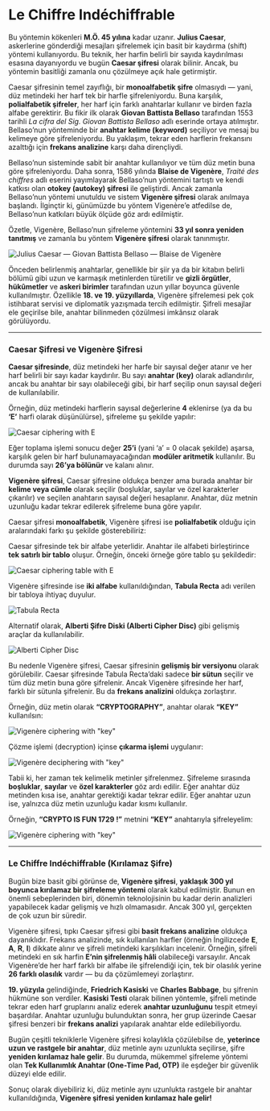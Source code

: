 # Le Chiffre Indéchiffrable

Bu yöntemin kökenleri **M.Ö. 45 yılına** kadar uzanır. **Julius Caesar**, askerlerine gönderdiği mesajları şifrelemek için basit bir kaydırma (shift) yöntemi kullanıyordu. Bu teknik, her harfin belirli bir sayıda kaydırılması esasına dayanıyordu ve bugün **Caesar şifresi** olarak bilinir. Ancak, bu yöntemin basitliği zamanla onu çözülmeye açık hale getirmiştir.

Caesar şifresinin temel zayıflığı, bir **monoalfabetik şifre** olmasıydı — yani, düz metindeki her harf tek bir harfle şifreleniyordu. Buna karşılık, **polialfabetik şifreler**, her harf için farklı anahtarlar kullanır ve birden fazla alfabe gerektirir. Bu fikir ilk olarak **Giovan Battista Bellaso** tarafından 1553 tarihli *La cifra del Sig. Giovan Battista Bellaso* adlı eserinde ortaya atılmıştır. Bellaso’nun yönteminde bir **anahtar kelime (keyword)** seçiliyor ve mesaj bu kelimeye göre şifreleniyordu. Bu yaklaşım, tekrar eden harflerin frekansını azalttığı için **frekans analizine** karşı daha dirençliydi.

Bellaso’nun sisteminde sabit bir anahtar kullanılıyor ve tüm düz metin buna göre şifreleniyordu. Daha sonra, 1586 yılında **Blaise de Vigenère**, *Traité des chiffres* adlı eserini yayımlayarak Bellaso’nun yöntemini tartıştı ve kendi katkısı olan **otokey (autokey) şifresi** ile geliştirdi. Ancak zamanla Bellaso’nun yöntemi unutuldu ve sistem **Vigenère şifresi** olarak anılmaya başlandı. İlginçtir ki, günümüzde bu yöntem Vigenère’e atfedilse de, Bellaso’nun katkıları büyük ölçüde göz ardı edilmiştir.

Özetle, Vigenère, Bellaso’nun şifreleme yöntemini **33 yıl sonra yeniden tanıtmış** ve zamanla bu yöntem **Vigenère şifresi** olarak tanınmıştır.

![Julius Caesar — Giovan Battista Bellaso — Blaise de Vigenère](/article-images/cryptography/vigenere/vigenere0.webp)

Önceden belirlenmiş anahtarlar, genellikle bir şiir ya da bir kitabın belirli bölümü gibi uzun ve karmaşık metinlerden türetilir ve **gizli örgütler**, **hükûmetler** ve **askeri birimler** tarafından uzun yıllar boyunca güvenle kullanılmıştır. Özellikle **18. ve 19. yüzyıllarda**, Vigenère şifrelemesi pek çok istihbarat servisi ve diplomatik yazışmada tercih edilmiştir. Şifreli mesajlar ele geçirilse bile, anahtar bilinmeden çözülmesi imkânsız olarak görülüyordu.

---

### Caesar Şifresi ve Vigenère Şifresi

**Caesar şifresinde**, düz metindeki her harfe bir sayısal değer atanır ve her harf belirli bir sayı kadar kaydırılır. Bu sayı **anahtar (key)** olarak adlandırılır, ancak bu anahtar bir sayı olabileceği gibi, bir harf seçilip onun sayısal değeri de kullanılabilir.

Örneğin, düz metindeki harflerin sayısal değerlerine **4** eklenirse (ya da bu **‘E’** harfi olarak düşünülürse), şifreleme şu şekilde yapılır:

![Caesar ciphering with E](/article-images/cryptography/vigenere/vigenere1.webp)

Eğer toplama işlemi sonucu değer **25’i** (yani ‘a’ = 0 olacak şekilde) aşarsa, karşılık gelen bir harf bulunamayacağından **modüler aritmetik** kullanılır. Bu durumda sayı **26’ya bölünür** ve kalanı alınır.

**Vigenère şifresi**, Caesar şifresine oldukça benzer ama burada anahtar bir **kelime veya cümle** olarak seçilir (boşluklar, sayılar ve özel karakterler çıkarılır) ve seçilen anahtarın sayısal değeri hesaplanır. Anahtar, düz metnin uzunluğu kadar tekrar edilerek şifreleme buna göre yapılır.

Caesar şifresi **monoalfabetik**, Vigenère şifresi ise **polialfabetik** olduğu için aralarındaki farkı şu şekilde gösterebiliriz:

Caesar şifresinde tek bir alfabe yeterlidir. Anahtar ile alfabeti birleştirince **tek satırlı bir tablo** oluşur. Örneğin, önceki örneğe göre tablo şu şekildedir:

![Caesar ciphering table with E](/article-images/cryptography/vigenere/vigenere2.webp)

Vigenère şifresinde ise **iki alfabe** kullanıldığından, **Tabula Recta** adı verilen bir tabloya ihtiyaç duyulur.

![Tabula Recta](/article-images/cryptography/vigenere/vigenere3.webp)

Alternatif olarak, **Alberti Şifre Diski (Alberti Cipher Disc)** gibi gelişmiş araçlar da kullanılabilir.

![Alberti Cipher Disc](/article-images/cryptography/vigenere/vigenere4.webp)

Bu nedenle Vigenère şifresi, Caesar şifresinin **gelişmiş bir versiyonu** olarak görülebilir. Caesar şifresinde Tabula Recta’daki sadece **bir sütun** seçilir ve tüm düz metin buna göre şifrelenir. Ancak Vigenère şifresinde her harf, farklı bir sütunla şifrelenir. Bu da **frekans analizini** oldukça zorlaştırır.

Örneğin, düz metin olarak **“CRYPTOGRAPHY”**, anahtar olarak **“KEY”** kullanılsın:

![Vigenère ciphering with "key"](/article-images/cryptography/vigenere/vigenere5.webp)

Çözme işlemi (decryption) içinse **çıkarma işlemi** uygulanır:

![Vigenère deciphering with "key"](/article-images/cryptography/vigenere/vigenere6.webp)

Tabii ki, her zaman tek kelimelik metinler şifrelenmez. Şifreleme sırasında **boşluklar**, **sayılar** ve **özel karakterler** göz ardı edilir. Eğer anahtar düz metinden kısa ise, anahtar gerektiği kadar tekrar edilir. Eğer anahtar uzun ise, yalnızca düz metin uzunluğu kadar kısmı kullanılır.

Örneğin, **“CRYPTO IS FUN 1729 !”** metnini **“KEY”** anahtarıyla şifreleyelim:

![Vigenère ciphering with "key"](/article-images/cryptography/vigenere/vigenere7.webp)

---

### Le Chiffre Indéchiffrable (Kırılamaz Şifre)

Bugün bize basit gibi görünse de, **Vigenère şifresi**, **yaklaşık 300 yıl boyunca kırılamaz bir şifreleme yöntemi** olarak kabul edilmiştir. Bunun en önemli sebeplerinden biri, dönemin teknolojisinin bu kadar derin analizleri yapabilecek kadar gelişmiş ve hızlı olmamasıdır. Ancak 300 yıl, gerçekten de çok uzun bir süredir.

Vigenère şifresi, tıpkı Caesar şifresi gibi **basit frekans analizine** oldukça dayanıklıdır. Frekans analizinde, sık kullanılan harfler (örneğin İngilizcede **E**, **A**, **R**, **I**) dikkate alınır ve şifreli metindeki karşılıkları incelenir. Örneğin, şifreli metindeki en sık harfin **E’nin şifrelenmiş hâli** olabileceği varsayılır. Ancak Vigenère’de her harf farklı bir alfabe ile şifrelendiği için, tek bir olasılık yerine **26 farklı olasılık** vardır — bu da çözümlemeyi zorlaştırır.

**19. yüzyıla** gelindiğinde, **Friedrich Kasiski** ve **Charles Babbage**, bu şifrenin hükmüne son verdiler. **Kasiski Testi** olarak bilinen yöntemle, şifreli metinde tekrar eden harf gruplarını analiz ederek **anahtar uzunluğunu** tespit etmeyi başardılar. Anahtar uzunluğu bulunduktan sonra, her grup üzerinde Caesar şifresi benzeri bir **frekans analizi** yapılarak anahtar elde edilebiliyordu.

Bugün çeşitli tekniklerle Vigenère şifresi kolaylıkla çözülebilse de, **yeterince uzun ve rastgele bir anahtar**, düz metinle aynı uzunlukta seçilirse, şifre **yeniden kırılamaz hale gelir**. Bu durumda, mükemmel şifreleme yöntemi olan **Tek Kullanımlık Anahtar (One-Time Pad, OTP)** ile eşdeğer bir güvenlik düzeyi elde edilir.

Sonuç olarak diyebiliriz ki, düz metinle aynı uzunlukta rastgele bir anahtar kullanıldığında, **Vigenère şifresi yeniden kırılamaz hale gelir!**